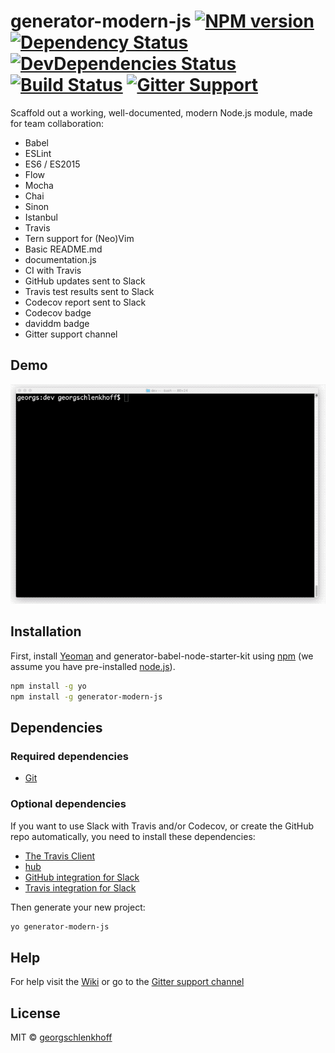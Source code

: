 # generator-modern-js [![NPM version][npm-image]][npm-url] [![Dependency Status][daviddm-image]][daviddm-url] [![DevDependencies Status][daviddm-dev-image]][daviddm-dev-url] [![Build Status][build-status]][build-url] [![Gitter Support][gitter-image]][gitter-url]

Scaffold out a working, well-documented, modern Node.js module, made for team collaboration:

* Babel
* ESLint
* ES6 / ES2015
* Flow
* Mocha
* Chai
* Sinon
* Istanbul
* Travis
* Tern support for (Neo)Vim
* Basic README.md
* documentation.js
* CI with Travis
* GitHub updates sent to Slack
* Travis test results sent to Slack
* Codecov report sent to Slack
* Codecov badge
* daviddm badge
* Gitter support channel

## Demo

![Demo][demo-image]

## Installation

First, install [Yeoman](http://yeoman.io) and generator-babel-node-starter-kit using [npm](https://www.npmjs.com/) (we assume you have pre-installed [node.js](https://nodejs.org/)).

```bash
npm install -g yo
npm install -g generator-modern-js
```

## Dependencies
### Required dependencies
* [Git](https://github.com/georgschlenkhoff/generator-modern-js/wiki/1.-Installing-dependencies#git)

### Optional dependencies

If you want to use Slack with Travis and/or Codecov, or create the GitHub repo automatically, you need to install these dependencies:

* [The Travis Client](https://github.com/georgschlenkhoff/generator-modern-js/wiki/1.-Installing-dependencies#travis)
* [hub](https://github.com/georgschlenkhoff/generator-modern-js/wiki/1.-Installing-dependencies#hub)
* [GitHub integration for Slack](https://github.com/georgschlenkhoff/generator-modern-js/wiki/2.-Slack-token-for-GitHub)
* [Travis integration for Slack](https://github.com/georgschlenkhoff/generator-modern-js/wiki/4.-Slack-Webhook-for-Travis)


Then generate your new project:

```bash
yo generator-modern-js
```

## Help

For help visit the [Wiki](https://github.com/georgschlenkhoff/generator-modern-js/wiki) or go to the [Gitter support channel][gitter-url]

## License

MIT © [georgschlenkhoff](https://github.com/georgschlenkhoff)

[demo-image]: demo.gif
[npm-image]: https://badge.fury.io/js/generator-babel-node-starter-kit.svg
[npm-url]: https://npmjs.org/package/generator-babel-node-starter-kit
[daviddm-image]: https://david-dm.org/georgschlenkhoff/generator-babel-node-starter-kit.svg?theme=shields.io
[daviddm-url]: https://david-dm.org/georgschlenkhoff/generator-babel-node-starter-kit
[daviddm-dev-image]: https://david-dm.org/georgschlenkhoff/generator-babel-node-starter-kit/dev-status.svg
[daviddm-dev-url]: https://david-dm.org/georgschlenkhoff/generator-babel-node-starter-kit?type=dev
[build-status]: https://travis-ci.org/georgschlenkhoff/generator-modern-js.svg?branch=master
[build-url]: https://travis-ci.org/georgschlenkhoff/generator-modern-js
[gitter-image]: https://badges.gitter.im/generator-modern-js.png
[gitter-url]: https://gitter.im/generator-modern-js/support
